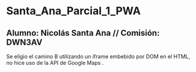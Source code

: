 # Santa_Ana_Parcial_1_PWA

## Alumno: Nicolás Santa Ana // Comisión: DWN3AV

Se eligio el camino B utilizando un iframe embebido por DOM en el HTML, no hice uso de la API de Google Maps
.
